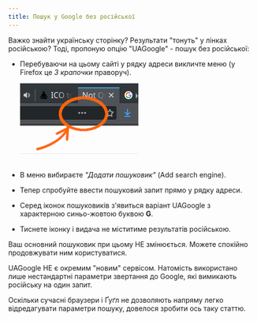 ```yaml
---
title: Пошук у Google без російської
---
```


Важко знайти українську сторінку? Результати "тонуть" у лінках російською? Тоді, пропоную опцію "UAGoogle" - пошук без російської:
* Перебуваючи на цьому сайті у рядку адреси викличте меню (у Firefox це *3 крапочки* праворуч).
    
    ![Меню firefox](/assets/address-menu.png)
* В меню вибираєте *"Додати пошуковик"* (Add search engine).
* Тепер спробуйте ввести пошуковий запит прямо у рядку адреси.
* Серед іконок пошуковиків з'явиться варіант UAGoogle з характерною синьо-жовтою буквою **G**.
* Тиснете іконку і видача не міститиме результатів російською.

Ваш основний пошуковик при цьому НЕ змінюється. Можете спокійно продовжувати ним користуватися.

UAGoogle НЕ є окремим "новим" сервісом.
Натомість використано лише нестандартні параметри звертання до Google, які вимикають російську на один запит.

Оскільки сучасні браузери і Ґуґл не дозволяють напряму легко відредагувати параметри пошуку, довелося зробити ось таку статтю.
